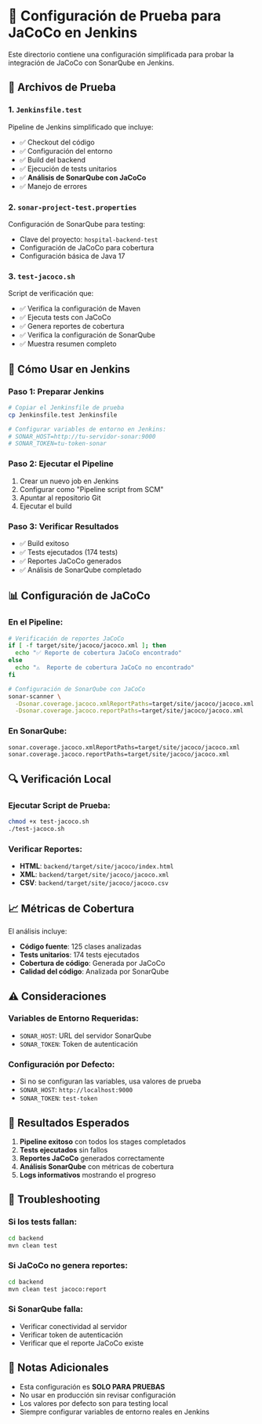 # 🧪 Configuración de Prueba para JaCoCo en Jenkins

Este directorio contiene una configuración simplificada para probar la integración de JaCoCo con SonarQube en Jenkins.

## 📁 Archivos de Prueba

### 1. `Jenkinsfile.test`
Pipeline de Jenkins simplificado que incluye:
- ✅ Checkout del código
- ✅ Configuración del entorno
- ✅ Build del backend
- ✅ Ejecución de tests unitarios
- ✅ **Análisis de SonarQube con JaCoCo**
- ✅ Manejo de errores

### 2. `sonar-project-test.properties`
Configuración de SonarQube para testing:
- Clave del proyecto: `hospital-backend-test`
- Configuración de JaCoCo para cobertura
- Configuración básica de Java 17

### 3. `test-jacoco.sh`
Script de verificación que:
- ✅ Verifica la configuración de Maven
- ✅ Ejecuta tests con JaCoCo
- ✅ Genera reportes de cobertura
- ✅ Verifica la configuración de SonarQube
- ✅ Muestra resumen completo

## 🚀 Cómo Usar en Jenkins

### Paso 1: Preparar Jenkins
```bash
# Copiar el Jenkinsfile de prueba
cp Jenkinsfile.test Jenkinsfile

# Configurar variables de entorno en Jenkins:
# SONAR_HOST=http://tu-servidor-sonar:9000
# SONAR_TOKEN=tu-token-sonar
```

### Paso 2: Ejecutar el Pipeline
1. Crear un nuevo job en Jenkins
2. Configurar como "Pipeline script from SCM"
3. Apuntar al repositorio Git
4. Ejecutar el build

### Paso 3: Verificar Resultados
- ✅ Build exitoso
- ✅ Tests ejecutados (174 tests)
- ✅ Reportes JaCoCo generados
- ✅ Análisis de SonarQube completado

## 📊 Configuración de JaCoCo

### En el Pipeline:
```bash
# Verificación de reportes JaCoCo
if [ -f target/site/jacoco/jacoco.xml ]; then
  echo "✅ Reporte de cobertura JaCoCo encontrado"
else
  echo "⚠️  Reporte de cobertura JaCoCo no encontrado"
fi

# Configuración de SonarQube con JaCoCo
sonar-scanner \
  -Dsonar.coverage.jacoco.xmlReportPaths=target/site/jacoco/jacoco.xml \
  -Dsonar.coverage.jacoco.reportPaths=target/site/jacoco/jacoco.xml
```

### En SonarQube:
```properties
sonar.coverage.jacoco.xmlReportPaths=target/site/jacoco/jacoco.xml
sonar.coverage.jacoco.reportPaths=target/site/jacoco/jacoco.xml
```

## 🔍 Verificación Local

### Ejecutar Script de Prueba:
```bash
chmod +x test-jacoco.sh
./test-jacoco.sh
```

### Verificar Reportes:
- **HTML**: `backend/target/site/jacoco/index.html`
- **XML**: `backend/target/site/jacoco/jacoco.xml`
- **CSV**: `backend/target/site/jacoco/jacoco.csv`

## 📈 Métricas de Cobertura

El análisis incluye:
- **Código fuente**: 125 clases analizadas
- **Tests unitarios**: 174 tests ejecutados
- **Cobertura de código**: Generada por JaCoCo
- **Calidad del código**: Analizada por SonarQube

## ⚠️ Consideraciones

### Variables de Entorno Requeridas:
- `SONAR_HOST`: URL del servidor SonarQube
- `SONAR_TOKEN`: Token de autenticación

### Configuración por Defecto:
- Si no se configuran las variables, usa valores de prueba
- `SONAR_HOST`: `http://localhost:9000`
- `SONAR_TOKEN`: `test-token`

## 🎯 Resultados Esperados

1. **Pipeline exitoso** con todos los stages completados
2. **Tests ejecutados** sin fallos
3. **Reportes JaCoCo** generados correctamente
4. **Análisis SonarQube** con métricas de cobertura
5. **Logs informativos** mostrando el progreso

## 🔧 Troubleshooting

### Si los tests fallan:
```bash
cd backend
mvn clean test
```

### Si JaCoCo no genera reportes:
```bash
cd backend
mvn clean test jacoco:report
```

### Si SonarQube falla:
- Verificar conectividad al servidor
- Verificar token de autenticación
- Verificar que el reporte JaCoCo existe

## 📝 Notas Adicionales

- Esta configuración es **SOLO PARA PRUEBAS**
- No usar en producción sin revisar configuración
- Los valores por defecto son para testing local
- Siempre configurar variables de entorno reales en Jenkins

